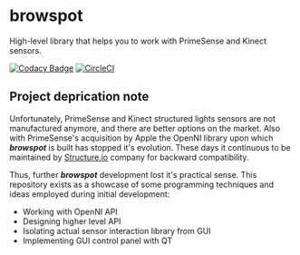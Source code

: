 # browspot
High-level library that helps you to work with PrimeSense and Kinect sensors.

[![Codacy Badge](https://api.codacy.com/project/badge/Grade/50450204fb704350bd9ea7a3861b36f8)](https://www.codacy.com/app/vagiz.d/browspot-kinect-library?utm_source=github.com&amp;utm_medium=referral&amp;utm_content=vduseev/browspot-kinect-library&amp;utm_campaign=Badge_Grade) 
[![CircleCI](https://circleci.com/gh/vduseev/browspot-kinect-library/tree/master.svg?style=shield)](https://circleci.com/gh/vduseev/browspot-kinect-library/tree/master)

## Project deprication note
Unfortunately, PrimeSense and Kinect structured lights sensors are not manufactured anymore, and there are better options on the market. Also with PrimeSense's acquisition by Apple the OpenNI library upon which ***browspot*** is built has stopped it's evolution. These days it continuous to be maintained by [Structure.io](structure.io) company for backward compatibility. 

Thus, further ***browspot*** development lost it's practical sense. This repository exists as a showcase of some programming techniques and ideas employed during initial development:

* Working with OpenNI API
* Designing higher level API
* Isolating actual sensor interaction library from GUI
* Implementing GUI control panel with QT
